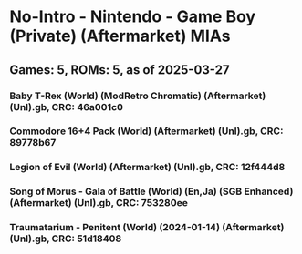 # No-Intro - Nintendo - Game Boy (Private) (Aftermarket) MIAs
## Games: 5, ROMs: 5, as of 2025-03-27

### Baby T-Rex (World) (ModRetro Chromatic) (Aftermarket) (Unl).gb, CRC: 46a001c0
### Commodore 16+4 Pack (World) (Aftermarket) (Unl).gb, CRC: 89778b67
### Legion of Evil (World) (Aftermarket) (Unl).gb, CRC: 12f444d8
### Song of Morus - Gala of Battle (World) (En,Ja) (SGB Enhanced) (Aftermarket) (Unl).gb, CRC: 753280ee
### Traumatarium - Penitent (World) (2024-01-14) (Aftermarket) (Unl).gb, CRC: 51d18408
